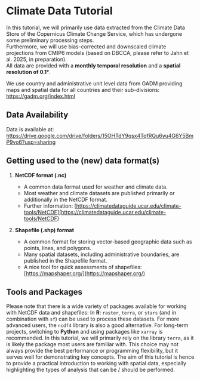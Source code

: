 # Climate Data Tutorial

In this tutorial, we will primarily use data extracted from the Climate Data Store of the Copernicus Climate Change Service, which has undergone some preliminary processing steps.  
Furthermore, we will use bias-corrected and downscaled climate projections from CMIP6 models (based on DBCCA, please refer to Jahn et al. 2025, in preparation).  
All data are provided with a **monthly temporal resolution** and a **spatial resolution of 0.1°**.

We use country and administrative unit level data from GADM providing maps and spatial data for all countries and their sub-divisions:  https://gadm.org/index.html

## Data Availability

Data is available at: 
https://drive.google.com/drive/folders/15OHTdY9qsx4TqfRQu6yu4G6Y5BmP9vo6?usp=sharing

## Getting used to the (new) data format(s)

1. **NetCDF format (.nc)**  
   - A common data format used for weather and climate data.  
   - Most weather and climate datasets are published primarily or additionally in the NetCDF format.  
   - Further information: [https://climatedataguide.ucar.edu/climate-tools/NetCDF](https://climatedataguide.ucar.edu/climate-tools/NetCDF)

2. **Shapefile (.shp) format**  
   - A common format for storing vector-based geographic data such as points, lines, and polygons.  
   - Many spatial datasets, including administrative boundaries, are published in the Shapefile format.  
   - A nice tool for quick assessments of shapefiles: [https://mapshaper.org/](https://mapshaper.org/)

## Tools and Packages

Please note that there is a wide variety of packages available for working with NetCDF data and shapefiles: In **R**: `raster`, `terra`, or `stars` (and in combination with `sf`) can be used to process these datasets. 
For more advanced users, the `ncdf4` library is also a good alternative. For long-term projects, switching to **Python** and using packages like `xarray` is recommended.
In this tutorial, we will primarily rely on the library `terra`, as it is likely the package most users are familiar with. This choice may not always provide the best performance or programming flexibility, 
but it serves well for demonstrating key concepts. The aim of this tutorial is hence to provide a practical introduction to working with spatial data, especially highlighting the types of analysis that can be / should be performed.